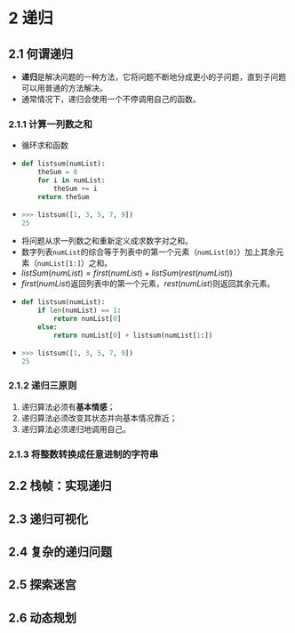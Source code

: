 # 2 递归
## 2.1 何谓递归
- **递归**是解决问题的一种方法，它将问题不断地分成更小的子问题，直到子问题可以用普通的方法解决。
- 通常情况下，递归会使用一个不停调用自己的函数。

### 2.1.1 计算一列数之和
- 循环求和函数
- ```python
  def listsum(numList):
      theSum = 0
      for i in numList:
          theSum += i
      return theSum
  ```
- ```python
  >>> listsum([1, 3, 5, 7, 9])
  25
  ```
- 将问题从求一列数之和重新定义成求数字对之和。
- 数字列表`numList`的综合等于列表中的第一个元素（`numList[0]`）加上其余元素（`numList[1:]`）之和。
- $listSum(numList) = first(numList) + listSum(rest(numList))$
- $first(numList)$返回列表中的第一个元素，$rest(numList)$则返回其余元素。
- ```python
  def listsum(numList):
      if len(numList) == 1:
          return numList[0]
      else:
          return numList[0] + listsum(numList[1:])
  ```
- ```python
  >>> listsum([1, 3, 5, 7, 9])
  25
  ```

### 2.1.2 递归三原则
1. 递归算法必须有**基本情感**；
2. 递归算法必须改变其状态并向基本情况靠近；
3. 递归算法必须递归地调用自己。

### 2.1.3 将整数转换成任意进制的字符串


## 2.2 栈帧：实现递归

## 2.3 递归可视化

## 2.4 复杂的递归问题

## 2.5 探索迷宫

## 2.6 动态规划